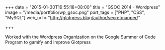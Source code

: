 +++
date = "2015-01-30T19:55:18+08:00"
title = "GSOC 2014 - Wordpress"
image = "/media/portfolio/wp_gsoc.png"
port_tags = ["PHP", "CSS", "MySQL"]
web_url = "http://glotpress.blog/author/secretmapper/"

+++

Worked with the Wordpress Organization on the Google Summer of Code Program to gamify and improve Glotpress

